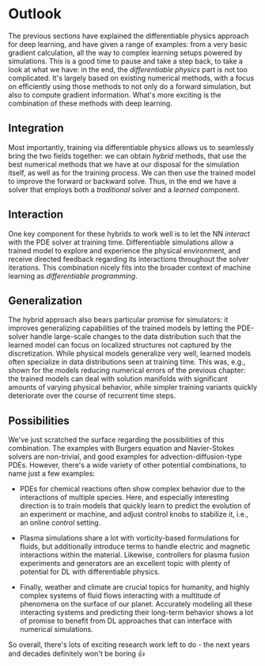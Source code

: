 Outlook
=======================

The previous sections have explained the differentiable physics approach for deep learning, and have given a range of examples: from a very basic gradient calculation, all the way to complex learning setups powered by simulations. This is a good time to pause and take a step back, to take a look at what we have: in the end, the _differentiable physics_ part is not too complicated. It's largely based on existing numerical methods, with a focus on efficiently using those methods to not only do a forward simulation, but also to compute gradient information. What's more exciting is the combination of these methods with deep learning. 

## Integration

Most importantly, training via differentiable physics allows us to seamlessly bring the two fields together:
we can obtain _hybrid_ methods, that use the best numerical methods that we have at our disposal for the simulation itself, as well as for the training process. We can then use the trained model to improve the forward or backward solve. Thus, in the end we have a solver that employs both a _traditional_ solver and a _learned_ component.

## Interaction

One key component for these hybrids to work well is to let the NN _interact_ with the PDE solver at training time. Differentiable simulations allow a trained model to explore and experience the physical environment, and receive directed feedback regarding its interactions throughout the solver iterations. This combination nicely fits into the broader context of machine learning as _differentiable programming_. 

## Generalization

The hybrid approach also bears particular promise for simulators: it improves generalizing capabilities of the trained models by letting the PDE-solver handle large-scale changes to the data distribution such that the learned model can focus on localized structures not captured by the discretization. While physical models generalize very well, learned models often specialize in data distributions seen at training time. This was, e.g., shown for the models reducing numerical errors of the previous chapter: the trained models can deal with solution manifolds with significant amounts of varying physical behavior, while simpler training variants quickly deteriorate over the course of recurrent time steps.

## Possibilities

We've just scratched the surface regarding the possibilities of this combination. The examples with Burgers equation and Navier-Stokes solvers are non-trivial, and good examples for advection-diffusion-type PDEs. However, there's a wide variety of other potential combinations, to name just a few examples:

* PDEs for chemical reactions often show complex behavior due to the interactions of multiple species. Here, and especially interesting direction is to train models that quickly learn to predict the evolution of an experiment or machine, and adjust control knobs to stabilize it, i.e., an online _control_ setting.

* Plasma simulations share a lot with vorticity-based formulations for fluids, but additionally introduce terms to handle electric and magnetic interactions within the material. Likewise, controllers for plasma fusion experiments and generators are an excellent topic with plenty of potential for DL with differentiable physics.

* Finally, weather and climate are crucial topics for humanity, and highly complex systems of fluid flows interacting with a multitude of phenomena on the surface of our planet. Accurately modeling all these interacting systems and predicting their long-term behavior shows a lot of promise to benefit from DL approaches that can interface with numerical simulations.

So overall, there's lots of exciting research work left to do - the next years and decades definitely won't be boring 👍
